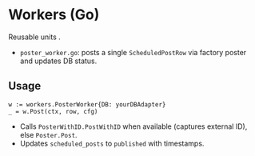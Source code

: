 # Workers (Go)

Reusable units .

- `poster_worker.go`: posts a single `ScheduledPostRow` via factory poster and updates DB status.

## Usage
```
w := workers.PosterWorker{DB: yourDBAdapter}
_ = w.Post(ctx, row, cfg)
```
- Calls `PosterWithID.PostWithID` when available (captures external ID), else `Poster.Post`.
- Updates `scheduled_posts` to `published` with timestamps.


